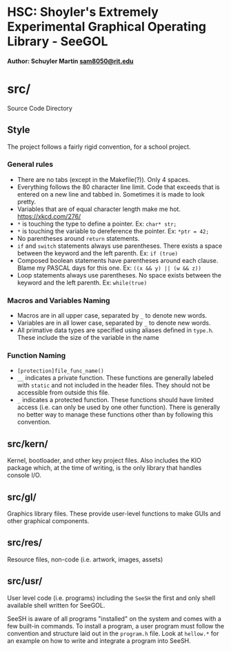 # HSC: Shoyler's Extremely Experimental Graphical Operating Library - SeeGOL
#### Author:  Schuyler Martin <sam8050@rit.edu>

# src/
Source Code Directory

## Style
The project follows a fairly rigid convention, for a school project.

### General rules
* There are no tabs (except in the Makefile(?)). Only 4 spaces.
* Everything follows the 80 character line limit. Code that exceeds that is
  entered on a new line and tabbed in. Sometimes it is made to look pretty.
* Variables that are of equal character length make me hot.
  https://xkcd.com/276/
* `*` is touching the type to define a pointer. Ex: `char* str;`
* `*` is touching the variable to dereference the pointer. Ex: `*ptr = 42;`
* No parentheses around `return` statements.
* `if` and `switch` statements always use parentheses. There exists a space
  between the keyword and the left parenth. Ex: `if (true)`
* Composed boolean statements have parentheses around each clause.
  Blame my PASCAL days for this one. Ex: `((x && y) || (w && z))`
* Loop statements always use parentheses. No space exists between the keyword
  and the left parenth. Ex: `while(true)`

### Macros and Variables Naming
* Macros are in all upper case, separated by `_` to denote new words.
* Variables are in all lower case, separated by `_` to denote new words.
* All primative data types are specified using aliases defined in `type.h`.
  These include the size of the variable in the name

### Function Naming
* `[protection]file_func_name()`
* `__` indicates a private function. These functions are generally labeled with
  `static` and not included in the header files. They should not be accessible
  from outside this file.
* `_` indicates a protected function. These functions should have limited
  access (i.e. can only be used by one other function). There is generally no
  better way to manage these functions other than by following this convention.

## src/kern/
Kernel, bootloader, and other key project files. Also includes the KIO package
which, at the time of writing, is the only library that handles console I/O.

## src/gl/
Graphics library files. These provide user-level functions to make GUIs and
other graphical components.

## src/res/
Resource files, non-code (i.e. artwork, images, assets)

## src/usr/
User level code (i.e. programs) including the `SeeSH` the first and only shell
available shell written for SeeGOL.

SeeSH is aware of all programs "installed" on the system and comes with a few
built-in commands. To install a program, a user program must follow the
convention and structure laid out in the `program.h` file. Look at `hellow.*`
for an example on how to write and integrate a program into SeeSH.
